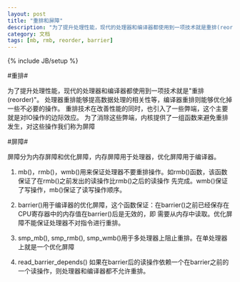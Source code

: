 ```yaml
---
layout: post
title: "重排和屏障"
description: "为了提升处理性能，现代的处理器和编译器都使用到一项技术就是重排(reorder)。 处理器重排能够提高数据处理的相关性等，编译器重排则能够优化掉一些不必要的操作。 重排技术在改善性能的同时，也引入了一些弊端，这个主要就是对IO操作的边际效应。 为了消除这些弊端，内核提供了一组函数来避免重排发生，对这些操作我们称为屏障"
category: 文档
tags: [mb, rmb, reorder, barrier]
---
```

{% include JB/setup %}

#重排#

为了提升处理性能，现代的处理器和编译器都使用到一项技术就是"重排(reorder)"。
处理器重排能够提高数据处理的相关性等，编译器重排则能够优化掉一些不必要的操作。
重排技术在改善性能的同时，也引入了一些弊端，这个主要就是对IO操作的边际效应。
为了消除这些弊端，内核提供了一组函数来避免重排发生，对这些操作我们称为屏障

#屏障#

屏障分为内存屏障和优化屏障，内存屏障用于处理器，优化屏障用于编译器。

1. mb()，rmb()，wmb()用来保证处理器不要重排操作。如rmb()函数，该函数保证了在rmb()之前发出的读操作比rmb()之后的读操作
先完成。wmb()保证了写操作，mb()保证了读写操作顺序。

2. barrier()用于编译器的优化屏障，这个函数保证：在barrier()之前已经保存在CPU寄存器中的内存值在barrier()后是无效的，即
需要从内存中读取。优化屏障不能保证处理器不对指令进行重排。

3. smp_mb(), smp_rmb(), smp_wmb()用于多处理器上阻止重排。在单处理器上就是一个优化屏障

4. read_barrier_depends() 如果在barrier后的读操作依赖一个在barrier之前的一个读操作，则处理器和编译器都不允许重排。
